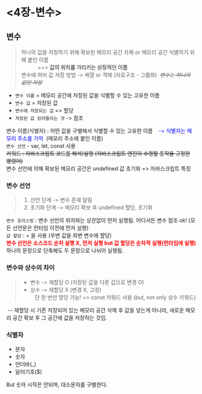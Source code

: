 # <4장-변수>
## **변수**
>하나의 값을 저장하기 위해 확보된 메모리 공간 자체 or 메모리 공간 식별하기 위해 붙인 이름  
&nbsp;&nbsp;&nbsp;&nbsp;&nbsp;&nbsp;&nbsp;&nbsp;&nbsp;&nbsp;&nbsp;==> **값의 위치를 가리키는 상징적인 이름**  
>변수에 여러 값 저장 방법 -> 배열 or 객체 (자료구조 - 그룹화)&nbsp;&nbsp;~~*변수는 하나의 값만 저장*~~  
* `변수 이름` = 메모리 공간에 저장된 값을 식별할 수 있는 고유한 이름  
* `변수 값` = 저장된 값  
* `변수에 저장되는 값` => 할당  
* `저장된 값 읽어들이는 것` -> 참조

변수 이름(식별자) : 어떤 값을 구별해서 식별할 수 있는 고유한 이름 &nbsp;&nbsp;<span style="color:blue"> -> 식별자는 메모리 주소를 기억</span>
&nbsp;(메모리 주소에 붙인 이름)  
`변수 선언` - var, let, const 사용  
~~키워드 : 자바스크립트 코드를 해석/실행 (자바스크립트 엔진이 수행할 동작을 규정한 명령어)~~  
변수 선언에 의해 확보된 메모리 공간은 undefined 값 초기화 => 자바스크립트 특징  
### 변수 선언
> 1. 선언 단계 -> 변수 존재 알림
> 2. 초기화 단계 -> 메모리 확보 후 undefined 할당, 초기화

`변수 호이스팅` : 변수 선언의 위치와는 상관없이 먼저 실행됨. 어디서든 변수 참조 ok! (모든 선언문은 런타임 이전에 먼저 실행)  
`값 할당` : = 을 사용 (우변 값을 좌변 변수에 할당)  
<span style="color:red">**변수 선언은 소스코드 순차 실행 X, 먼저 실행 but 값 할당은 순차적 실행(런타임에 실행)**</span>  
하나의 문장으로 단축해도 두 문장으로 나뉘어 실행됨.  

### 변수와 상수의 차이
>* 변수 -> 재할당 O (저장된 값을 다른 값으로 변경 O)  
>* 상수 -> 재할당 X (변경 X, 고정)  
 &nbsp;&nbsp; 단 한 번만 할당 가능! => const 키워드 사용 (but, not only 상수 키워드)

&nbsp;-- 재할당 시 기존 저장되어 있는 메모리 공간 삭제 후 값을 넣는게 아니라, 새로운 메모리 공간 확보 후 그 공간에 값을 저장하는 것임.

### 식별자
* 문자
* 숫자
* 언더바(_)
* 달러기호($)

But 숫자 시작은 안되며, 대소문자를 구별한다.
